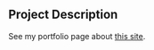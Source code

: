 ## Project Description

See my portfolio page about [this site](https://www.alexandervt.com/portfolio/this-website).

